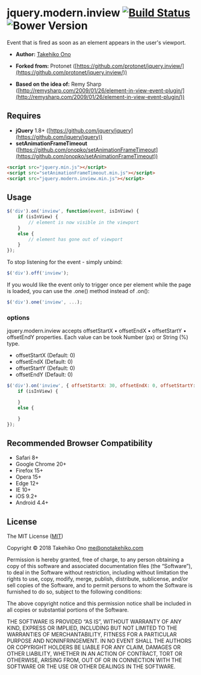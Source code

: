 # jquery.modern.inview [![Build Status](https://secure.travis-ci.org/onopko/jquery.modern.inview.svg?branch=master)](https://travis-ci.org/onopko/jquery.modern.inview) ![Bower Version](https://badge.fury.io/bo/jquery.modern.inview.svg)

Event that is fired as soon as an element appears in the user's viewport.

* **Author:** [Takehiko Ono](http://onotakehiko.com/)

* **Forked from:** Protonet ([https://github.com/protonet/jquery.inview/](https://github.com/protonet/jquery.inview/))
* **Based on the idea of:** Remy Sharp ([http://remysharp.com/2009/01/26/element-in-view-event-plugin/](http://remysharp.com/2009/01/26/element-in-view-event-plugin/))

## Requires
* **jQuery** 1.8+ ([https://github.com/jquery/jquery](https://github.com/jquery/jquery))
* **setAnimationFrameTimeout** ([https://github.com/onopko/setAnimationFrameTimeout](https://github.com/onopko/setAnimationFrameTimeout))

```html
<script src="jquery.min.js"></script>
<script src="setAnimationFrameTimeout.min.js"></script>
<script src="jquery.modern.inview.min.js"></script>
```


## Usage

```javascript
$('div').on('inview', function(event, isInView) {
	if (isInView) {
		// element is now visible in the viewport
	}
	else {
		// element has gone out of viewport
	}
});
```

To stop listening for the event - simply unbind:

```javascript
$('div').off('inview');
```

If you would like the event only to trigger once per element while the page is loaded, you can use the .one() method instead of .on():

```javascript
$('div').one('inview', ...);
```

### options

jquery.modern.inview accepts offsetStartX • offsetEndX • offsetStartY • offsetEndY properties.
Each value can be took Number (px) or String (%) type.

* offsetStartX (Default: 0)
* offsetEndX (Default: 0)
* offsetStartY (Default: 0)
* offsetEndY (Default: 0)

```javascript
$('div').on('inview', { offsetStartX: 30, offsetEndX: 0, offsetStartY: '-10%', offsetEndY: 0 }, function(event, isInView) {
	if (isInView) {

	}
	else {

	}
});
```

## Recommended Browser Compatibility

* Safari 8+
* Google Chrome 20+
* Firefox 15+
* Opera 15+
* Edge 12+
* IE 10+
* iOS 9.2+
* Android 4.4+


## License

The MIT License ([MIT](http://www.opensource.org/licenses/mit-license.php))

Copyright © 2018 Takehiko Ono <me@onotakehiko.com>

Permission is hereby granted, free of charge, to any person obtaining a copy of this software and associated documentation files (the “Software”), to deal in the Software without restriction, including without limitation the rights to use, copy, modify, merge, publish, distribute, sublicense, and/or sell copies of the Software, and to permit persons to whom the Software is furnished to do so, subject to the following conditions:

The above copyright notice and this permission notice shall be included in all copies or substantial portions of the Software.

THE SOFTWARE IS PROVIDED “AS IS”, WITHOUT WARRANTY OF ANY KIND, EXPRESS OR IMPLIED, INCLUDING BUT NOT LIMITED TO THE WARRANTIES OF MERCHANTABILITY, FITNESS FOR A PARTICULAR PURPOSE AND NONINFRINGEMENT. IN NO EVENT SHALL THE AUTHORS OR COPYRIGHT HOLDERS BE LIABLE FOR ANY CLAIM, DAMAGES OR OTHER LIABILITY, WHETHER IN AN ACTION OF CONTRACT, TORT OR OTHERWISE, ARISING FROM, OUT OF OR IN CONNECTION WITH THE SOFTWARE OR THE USE OR OTHER DEALINGS IN THE SOFTWARE.
